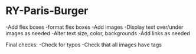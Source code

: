 # RY-Paris-Burger
-Add flex boxes
-format flex boxes
-Add images
-Display text over/under images as needed
-Alter text size, color, backgrounds
-Add links as needed





Final checks:
-Check for typos
-Check that all images have tags
